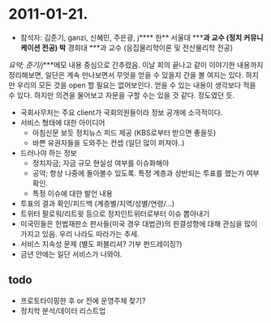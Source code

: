 # 2011-01-21.

* 참석자: 김준기, ganzi, 신혜민, 주은광, j****
            한** 서울대 *****과 교수 (정치 커뮤니케이션 전공)
            박** 경희대 ***과 교수 (응집물리학이론 및 전산물리학 전공)

*요약; 준기/j****메모 내용 중심으로 간추렸음. 이날 회의 끝나고 같이 이야기한 내용까지 정리해보면, 일단은 계속 만나보면서 무엇을 얻을 수 있을지 간을 볼 여지는 있다. 하지만 우리의 모든 것을 open 할 필요는 없어보인다. 얻을 수 있는 내용이 생각보다 적을 수 있다. 하지만 의견을 물어보고 자문을 구할 수는 있을 것 같다. 정도였던 듯.

- 국회사무처는 주요 client가 국회의원들이라 정보 공개에 소극적이다.
- 서비스 형태에 대한 아이디어
    - 아침신문 보듯 정치뉴스 피드 제공 (KBS로부터 받으면 좋을듯)
    - 바쁜 유권자들을 도와주는 컨셉 (일단 많이 퍼져야..)
- 드러나야 하는 정보
    - 정치자금; 자금 규모 현실성 여부를 이슈화해야
    - 공약; 항상 나중에 돌아볼수 있도록. 특정 계층과 상반되는 투표를 했는가 여부 확인.
    - 특정 이슈에 대한 발언 내용
- 투표의 결과 확인/피드백 (계층별/지역/성별/연령/...)
- 트위터 팔로워/리트윗 등으로 정치인트위터로부터 이슈 뽑아내기
- 미국민들은 헌법재판소 판사들(미국 경우 대법관)의 판결성향에 대해 관심을 많이 가지고 있음. 우리 나라도 따라가는 추세.
- 서비스 지속성 문제 (별도 퍼블리셔? 기부 펀드레이징?)
- 금년 안에는 일단 서비스가 나와야.

## todo

- 프로토타이핑한 후 or 전에 운영주체 찾기?
- 정치학 분석/데이터 리스트업
